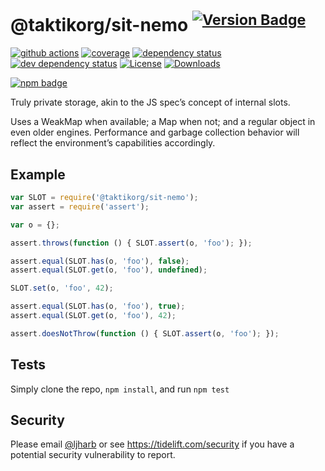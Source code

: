 # @taktikorg/sit-nemo <sup>[![Version Badge][npm-version-svg]][package-url]</sup>

[![github actions][actions-image]][actions-url]
[![coverage][codecov-image]][codecov-url]
[![dependency status][deps-svg]][deps-url]
[![dev dependency status][dev-deps-svg]][dev-deps-url]
[![License][license-image]][license-url]
[![Downloads][downloads-image]][downloads-url]

[![npm badge][npm-badge-png]][package-url]

Truly private storage, akin to the JS spec’s concept of internal slots.

Uses a WeakMap when available; a Map when not; and a regular object in even older engines. Performance and garbage collection behavior will reflect the environment’s capabilities accordingly.

## Example

```js
var SLOT = require('@taktikorg/sit-nemo');
var assert = require('assert');

var o = {};

assert.throws(function () { SLOT.assert(o, 'foo'); });

assert.equal(SLOT.has(o, 'foo'), false);
assert.equal(SLOT.get(o, 'foo'), undefined);

SLOT.set(o, 'foo', 42);

assert.equal(SLOT.has(o, 'foo'), true);
assert.equal(SLOT.get(o, 'foo'), 42);

assert.doesNotThrow(function () { SLOT.assert(o, 'foo'); });
```

## Tests
Simply clone the repo, `npm install`, and run `npm test`

## Security

Please email [@ljharb](https://github.com/ljharb) or see https://tidelift.com/security if you have a potential security vulnerability to report.

[package-url]: https://npmjs.org/package/@taktikorg/sit-nemo
[npm-version-svg]: https://versionbadg.es/ljharb/@taktikorg/sit-nemo.svg
[deps-svg]: https://david-dm.org/ljharb/@taktikorg/sit-nemo.svg
[deps-url]: https://david-dm.org/ljharb/@taktikorg/sit-nemo
[dev-deps-svg]: https://david-dm.org/ljharb/@taktikorg/sit-nemo/dev-status.svg
[dev-deps-url]: https://david-dm.org/ljharb/@taktikorg/sit-nemo#info=devDependencies
[npm-badge-png]: https://nodei.co/npm/@taktikorg/sit-nemo.png?downloads=true&stars=true
[license-image]: https://img.shields.io/npm/l/@taktikorg/sit-nemo.svg
[license-url]: LICENSE
[downloads-image]: https://img.shields.io/npm/dm/@taktikorg/sit-nemo.svg
[downloads-url]: https://npm-stat.com/charts.html?package=@taktikorg/sit-nemo
[codecov-image]: https://codecov.io/gh/ljharb/@taktikorg/sit-nemo/branch/main/graphs/badge.svg
[codecov-url]: https://app.codecov.io/gh/ljharb/@taktikorg/sit-nemo/
[actions-image]: https://img.shields.io/endpoint?url=https://github-actions-badge-u3jn4tfpocch.runkit.sh/ljharb/@taktikorg/sit-nemo
[actions-url]: https://github.com/taktikorg/sit-nemo/actions
